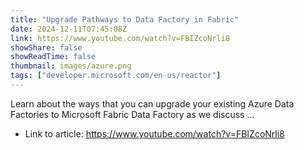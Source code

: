 ```yaml
---
title: "Upgrade Pathways to Data Factory in Fabric"
date: 2024-12-11T07:45:08Z
link: https://www.youtube.com/watch?v=FBIZcoNrli8
showShare: false
showReadTime: false
thumbnail: images/azure.png
tags: ["developer.microsoft.com/en-us/reactor"]
---
```

Learn about the ways that you can upgrade your existing Azure Data Factories to Microsoft Fabric Data Factory as we discuss ...

- Link to article: https://www.youtube.com/watch?v=FBIZcoNrli8